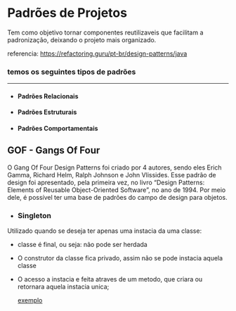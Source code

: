 # Padrões de Projetos

Tem como objetivo tornar componentes reutilizaveis que facilitam a padronização, deixando o projeto mais organizado.

referencia: https://refactoring.guru/pt-br/design-patterns/java

### temos os seguintes tipos de padrões
----
- #### Padrões Relacionais
- #### Padrões Estruturais
- #### Padrões Comportamentais

## GOF - Gangs Of Four

O Gang Of Four Design Patterns foi criado por 4 autores, sendo eles Erich Gamma, Richard Helm, Ralph Johnson e John Vlissides. Esse padrão de design foi apresentado, pela primeira vez, no livro “Design Patterns: Elements of Reusable Object-Oriented Software”, no ano de 1994. Por meio dele, é possível ter uma base de padrões do campo de design para objetos.

- ### Singleton

Utilizado quando se deseja ter apenas uma instacia da uma classe:


 - classe é final, ou seja: não pode ser herdada

 - O construtor da classe fica privado, assim não se pode instacia aquela classe

 - O acesso a instacia e feita atraves de um metodo, que criara ou retornara aquela instacia unica;

    <a href="GOF - EXEMPLES/Singleton/Impressora.java">exemplo</a>
